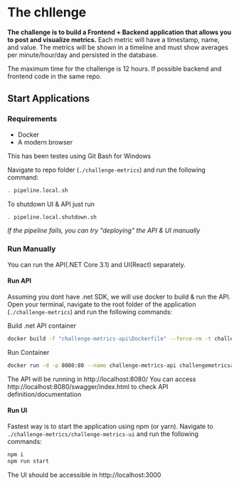 # The chllenge

**The challenge is to build a Frontend + Backend application that allows you to post and visualize metrics.** Each metric will have a timestamp, name, and value. The metrics will be shown in a timeline and must show averages per minute/hour/day and persisted in the database.

The maximum time for the challenge is 12 hours. If possible backend and frontend code in the same repo.

## Start Applications

### Requirements

- Docker
- A modern browser

This has been testes using Git Bash for Windows

Navigate to repo folder (`./challenge-metrics`) and run the following command:

```bash
. pipeline.local.sh
```

To shutdown UI & API just run 

```bash
. pipeline.local.shutdown.sh
```

_If the pipeline fails, you can try "deploying" the API & UI manually_

### Run Manually

You can run the API(.NET Core 3.1) and UI(React) separately.

#### Run API

Assuming you dont have .net SDK, we will use docker to build & run the API.
Open your terminal, navigate to the root folder of the application (`./challenge-metrics`) and run the following commands:

Build .net API container
```bash
docker build -f "challenge-metrics-api\Dockerfile" --force-rm -t challengemetricsapi:dev "challenge-metrics-api"
```

Run Container
```bash
docker run -d -p 8080:80 --name challenge-metrics-api challengemetricsapi:dev
```

The API will be running in http://localhost:8080/
You can access http://localhost:8080/swagger/index.html to check API definition/documentation

#### Run UI

Fastest way is to start the application using npm (or yarn).
Navigate to `./challenge-metrics/challenge-metrics-ui` and run the following commands:

```bash
npm i
npm run start
```

The UI should be accessible in http://localhost:3000
